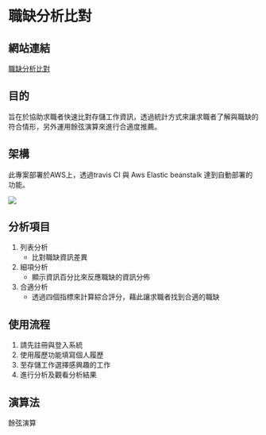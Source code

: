 # 職缺分析比對

## 網站連結
[職缺分析比對](http://workanalysis-env.eba-jmzwncax.us-west-2.elasticbeanstalk.com/)

## 目的

旨在於協助求職者快速比對存儲工作資訊，透過統計方式來讓求職者了解與職缺的符合情形，另外運用餘弦演算來進行合適度推薦。

## 架構

此專案部署於AWS上，透過travis CI 與 Aws Elastic beanstalk 達到自動部署的功能。

![](https://i.imgur.com/eHrrxSZ.png)

## 分析項目

1. 列表分析
    * 比對職缺資訊差異
2. 細項分析
    * 顯示資訊百分比來反應職缺的資訊分佈
3. 合適分析
    * 透過四個指標來計算綜合評分，藉此讓求職者找到合適的職缺

## 使用流程
1. 請先註冊與登入系統
2. 使用履歷功能填寫個人履歷
3. 至存儲工作選擇感興趣的工作
4. 進行分析及觀看分析結果

## 演算法
餘弦演算